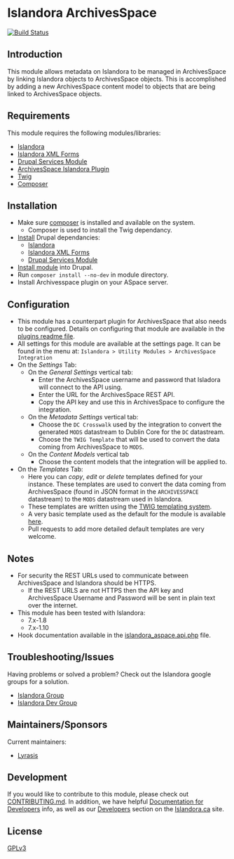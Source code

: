 # Islandora ArchivesSpace

[![Build Status](https://travis-ci.org/lyrasis/islandora_aspace.svg?branch=7.x)](https://travis-ci.org/lyrasis/islandora_aspace)

## Introduction

This module allows metadata on Islandora to be managed in ArchivesSpace by linking Islandora objects to ArchivesSpace objects. This is accomplished by adding a new ArchivesSpace content model to objects that are being linked to ArchivesSpace objects. 

## Requirements

This module requires the following modules/libraries:

- [Islandora](https://github.com/islandora/islandora)
- [Islandora XML Forms](https://github.com/Islandora/islandora_xml_forms)
- [Drupal Services Module](https://www.drupal.org/project/services)
- [ArchivesSpace Islandora Plugin](https://github.com/lyrasis/aspace-islandora)
- [Twig](https://twig.symfony.com)
- [Composer](https://getcomposer.org)

## Installation

 - Make sure [composer](https://getcomposer.org) is installed and available on the system.
   - Composer is used to install the Twig dependancy.
 - [Install](https://www.drupal.org/docs/7/extending-drupal-7/installing-drupal-7-contributed-modules) Drupal dependancies:
   - [Islandora](https://github.com/islandora/islandora)
   - [Islandora XML Forms](https://github.com/Islandora/islandora_xml_forms)
   - [Drupal Services Module](https://www.drupal.org/project/services)
 - [Install module](https://www.drupal.org/docs/7/extending-drupal-7/installing-drupal-7-contributed-modules) into Drupal.  
 - Run `composer install --no-dev` in module directory.
 - Install Archivesspace plugin on your ASpace server.

## Configuration

- This module has a counterpart plugin for ArchivesSpace that also needs to be configured. Details on configuring that module are available in the [plugins readme file](https://github.com/lyrasis/aspace-islandora/blob/master/README.md#requirements).
- All settings for this module are available at the settings page. It can be found in the menu at: `Islandora > Utility Modules > ArchivesSpace Integration`
- On the *Settings* Tab:
  - On the *General Settings* vertical tab:
    - Enter the ArchivesSpace username and password that Isladora will connect to the API using.
    - Enter the URL for the ArchivesSpace REST API.
    - Copy the API key and use this in ArchivesSpace to configure the integration.
  - On the *Metadata Settings* vertical tab:
    - Choose the `DC Crosswalk` used by the integration to convert the generated `MODS` datastream to Dublin Core for the `DC` datastream. 
    - Choose the `TWIG Template` that will be used to convert the data coming from ArchivesSpace to `MODS`.
  - On the *Content Models* vertical tab
    - Choose the content models that the integration will be applied to.
- On the *Templates* Tab:
  - Here you can *copy*, *edit* or *delete* templates defined for your instance. These templates are used to convert the data coming from ArchivesSpace (found in JSON format in the `ARCHIVESSPACE` datastream) to the `MODS` datastream used in Islandora. 
  - These templates are written using the [TWIG templating system](https://twig.symfony.com/doc/2.x/templates.html). 
  - A very basic template used as the default for the module is available [here](templates/Default.twig). 
  - Pull requests to add more detailed default templates are very welcome.

## Notes

 - For security the REST URLs used to communicate between ArchivesSpace and Islandora should be HTTPS. 
   - If the REST URLS are not HTTPS then the API key and ArchivesSpace Username and Password will be sent in plain text over the internet.
 - This module has been tested with Islandora:
   - 7.x-1.8
   - 7.x-1.10
 - Hook documentation available in the [islandora_aspace.api.php](islandora_aspace.api.php) file.

## Troubleshooting/Issues

Having problems or solved a problem? Check out the Islandora google groups for a solution.

* [Islandora Group](https://groups.google.com/forum/?hl=en&fromgroups#!forum/islandora)
* [Islandora Dev Group](https://groups.google.com/forum/?hl=en&fromgroups#!forum/islandora-dev)

## Maintainers/Sponsors

Current maintainers:

* [Lyrasis](https://github.com/lyrasis)

## Development

If you would like to contribute to this module, please check out [CONTRIBUTING.md](CONTRIBUTING.md). In addition, we have helpful [Documentation for Developers](https://github.com/Islandora/islandora/wiki#wiki-documentation-for-developers) info, as well as our [Developers](http://islandora.ca/developers) section on the [Islandora.ca](http://islandora.ca) site.

## License

[GPLv3](http://www.gnu.org/licenses/gpl-3.0.txt)
